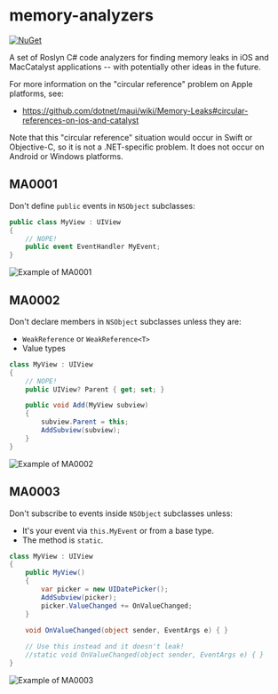 # memory-analyzers

 [![NuGet](https://buildstats.info/nuget/MemoryAnalyzers?includePreReleases=true)](https://www.nuget.org/packages/MemoryAnalyzers/)

A set of Roslyn C# code analyzers for finding memory leaks in iOS and
MacCatalyst applications -- with potentially other ideas in the future.

For more information on the "circular reference" problem on Apple platforms,
see:

* https://github.com/dotnet/maui/wiki/Memory-Leaks#circular-references-on-ios-and-catalyst

Note that this "circular reference" situation would occur in Swift or
Objective-C, so it is not a .NET-specific problem. It does not occur on Android
or Windows platforms.

## MA0001

Don't define `public` events in `NSObject` subclasses:

```csharp
public class MyView : UIView
{
    // NOPE!
    public event EventHandler MyEvent;
}
```

![Example of MA0001](docs/images/MA0001.png)

## MA0002

Don't declare members in `NSObject` subclasses unless they are:

* `WeakReference` or `WeakReference<T>`
* Value types

```csharp
class MyView : UIView
{
    // NOPE!
    public UIView? Parent { get; set; }

    public void Add(MyView subview)
    {
        subview.Parent = this;
        AddSubview(subview);
    }
}
```

![Example of MA0002](docs/images/MA0002.png)

## MA0003

Don't subscribe to events inside `NSObject` subclasses unless:

* It's your event via `this.MyEvent` or from a base type.
* The method is `static`.

```csharp
class MyView : UIView
{
    public MyView()
    {
        var picker = new UIDatePicker();
        AddSubview(picker);
        picker.ValueChanged += OnValueChanged;
    }
    
    void OnValueChanged(object sender, EventArgs e) { }

    // Use this instead and it doesn't leak!
    //static void OnValueChanged(object sender, EventArgs e) { }
}
```

![Example of MA0003](docs/images/MA0003.png)
